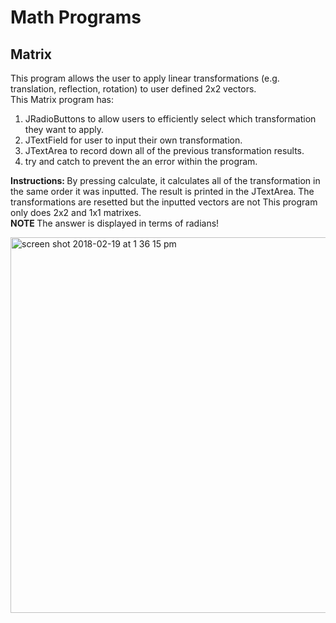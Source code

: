 # Math Programs

## Matrix
This program allows the user to apply linear transformations (e.g. translation, reflection, rotation) to user defined 2x2 vectors. </br>
This Matrix program has: </br>
1) JRadioButtons to allow users to efficiently select which transformation they want to apply.</br>
2) JTextField for user to input their own transformation. </br>
2) JTextArea to record down all of the previous transformation results. </br>
4) try and catch to prevent the an error within the program. </br>

<strong>Instructions: </strong>By pressing calculate, it calculates all of the transformation in the same order it was inputted. The result is printed in the JTextArea. The transformations are resetted but the inputted vectors are not This program only does 2x2 and 1x1 matrixes. </br> <strong>NOTE </strong>The answer is displayed in terms of radians!</br>

<img width="601" alt="screen shot 2018-02-19 at 1 36 15 pm" src="https://user-images.githubusercontent.com/26124862/36392589-fba319ce-1579-11e8-9d24-a8bf5fab9a69.png">

